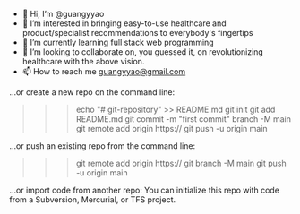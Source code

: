 - 👋 Hi, I’m @guangyyao
- 👀 I’m interested in bringing easy-to-use healthcare and product/specialist recommendations to everybody's fingertips
- 🌱 I’m currently learning full stack web programming
- 💞️ I’m looking to collaborate on, you guessed it, on revolutionizing healthcare with the above vision.
- 📫 How to reach me guangyyao@gmail.com

<!---
guangyyao/guangyyao is a ✨ special ✨ repository because its `README.md` (this file) appears on your GitHub profile.
You can click the Preview link to take a look at your changes.
--->


...or create a new repo on the command line:
>>> echo "# git-repository" >> README.md
>>> git init
>>> git add README.md
>>> git commit -m "first commit"
>>> branch -M main
>>> git remote add origin https://
>>> git push -u origin main


...or push an existing repo from the command line:
>>> git remote add origin https://
>>> git branch -M main
>>> git push -u origin main


...or import code from another repo:
You can initialize this repo with code from a Subversion, Mercurial, or TFS project.
